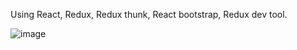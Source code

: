 
Using React, Redux, Redux thunk, React bootstrap, Redux dev tool.

![image](https://github.com/rok0705/netflix/assets/5758570/71788f74-2688-432e-a4da-5d0b4cf8515a)

